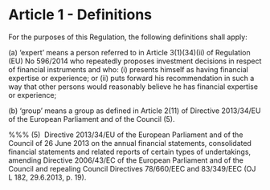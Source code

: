# Article 1 - Definitions


For the purposes of this Regulation, the following definitions shall apply:

(a) ‘expert’ means a person referred to in Article 3(1)(34)(ii) of Regulation (EU) No 596/2014 who repeatedly proposes investment decisions in respect of financial instruments and who: (i) presents himself as having financial expertise or experience; or (ii) puts forward his recommendation in such a way that other persons would reasonably believe he has financial expertise or experience;

(b) ‘group’ means a group as defined in Article 2(11) of Directive 2013/34/EU of the European Parliament and of the Council (5).

%%% (5)  Directive 2013/34/EU of the European Parliament and of the Council of 26 June 2013 on the annual financial statements, consolidated financial statements and related reports of certain types of undertakings, amending Directive 2006/43/EC of the European Parliament and of the Council and repealing Council Directives 78/660/EEC and 83/349/EEC (OJ L 182, 29.6.2013, p. 19).
